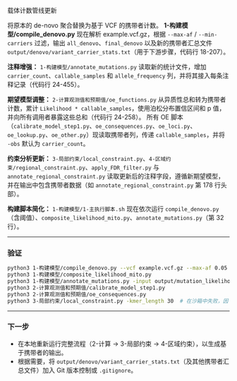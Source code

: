 载体计数管线更新

将原本的 de-novo 聚合替换为基于 VCF 的携带者计数。
**1-构建模型/compile_denovo.py** 现在解析 example.vcf.gz，根据 `--max-af` / `--min-carriers` 过滤，输出 `all_denovo`、`final_denovo` 以及新的携带者汇总文件 `output/denovo/variant_carrier_stats.txt`（用于下游步骤，代码行 18-207）。

**注释增强：**
`1-构建模型/annotate_mutations.py` 读取新的统计文件，增加 `carrier_count`、`callable_samples` 和 `allele_frequency` 列，并将其接入每条注释记录（代码行 24-455）。

**期望模型调整：**
`2-计算观测值和预期值/oe_functions.py` 从异质性总和转为携带者计数，累计 `Likelihood * callable_samples`，使用泊松分布置信区间和 p 值，并向所有调用者暴露这些总和（代码行 24-258）。
所有 OE 脚本（`calibrate_model_step1.py`、`oe_consequences.py`、`oe_loci.py`、`oe_lookup.py`、`oe_other.py`）现读取携带者列，传递 `callable_samples`，并将 `-obs` 默认为 `carrier_count`。

**约束分析更新：**
`3-局部约束/local_constraint.py`、`4-区域约束/regional_constraint.py`、`apply_FDR_filter.py` 与 `annotate_regional_constraint.py` 读取更新后的注释字段，遵循新期望模型，并在输出中包含携带者数据（如 `annotate_regional_constraint.py` 第 178 行头部）。

**构建脚本简化：**
`1-构建模型/1-主执行脚本.sh` 现在依次运行 `compile_denovo.py`（含阈值）、`composite_likelihood_mito.py`、`annotate_mutations.py`（第 32 行）。

---

### 验证

```bash
python3 1-构建模型/compile_denovo.py --vcf example.vcf.gz --max-af 0.05 --min-carriers 1
python3 1-构建模型/composite_likelihood_mito.py
python3 1-构建模型/annotate_mutations.py -input output/mutation_likelihoods/mito_mutation_likelihoods.txt --variant-stats output/denovo/variant_carrier_stats.txt
python3 2-计算观测值和预期值/calibrate_model_step1.py
python3 2-计算观测值和预期值/oe_consequences.py
python3 3-局部约束/local_constraint.py -kmer_length 30  # 在沙箱中失败，因 multiprocessing 无法打开监听 socket
```

---

### 下一步

* 在本地重新运行完整流程（2-计算 → 3-局部约束 → 4-区域约束），以生成基于携带者的输出。
* 根据需要，将 `output/denovo/variant_carrier_stats.txt`（及其他携带者汇总文件）加入 Git 版本控制或 `.gitignore`。
